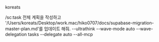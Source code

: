 koreats

/sc:task 전체 계획을 작성하고 '/Users/koreats/Desktop/work.mac/hiko0707/docs/supabase-migration-master-plan.md'를 업데이트 해줘. --ultrathink --wave-mode auto --wave-delegation tasks --delegate auto  --all-mcp
